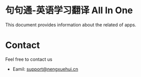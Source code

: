 # 句句通-英语学习翻译 All In One
This document provides information about the related of apps.

# Contact
Feel free to contact us
- Eamil: support@nengxuehui.cn
